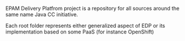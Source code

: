 EPAM Delivery Platfrom project is a repository for all sources around the same name Java CC initiative.


Each root folder represents either generalized aspect of EDP or its implementation based on some PaaS (for instance OpenShift)
